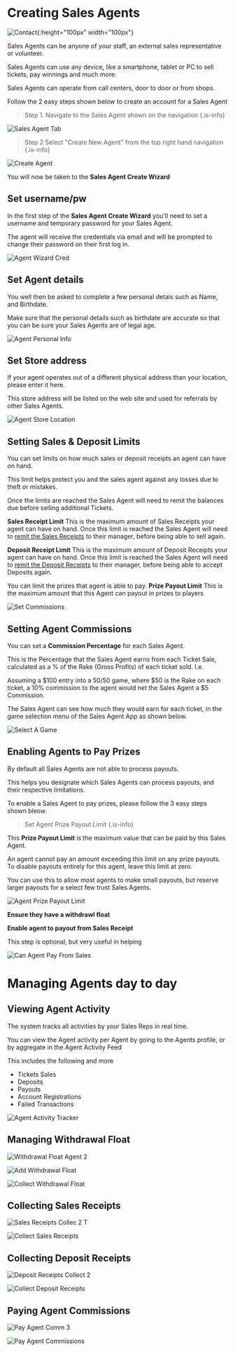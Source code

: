 <!-- TITLE: Managing Sales Agents -->
<!-- SUBTITLE: A quick summary of Agents -->

# Creating Sales Agents
![Contact](/uploads/contact.png "Contact"){:height="100px" width="100px"}

Sales Agents can be anyone of your staff, an external sales representative or volunteer. 

Sales Agents can use any device, like a smartphone, tablet or PC to sell tickets, pay winnings and much more.

Sales Agents can operate from call centers, door to door or from shops.

Follow the 2 easy steps shown below to create an account for a Sales Agent

> Step 1.  Navigate to the Sales Agent shown on the navigation
{.is-info}

![Sales Agent Tab](/uploads/sales-agent-tab.png "Sales Agent Tab")

> Step 2 Select "Create New Agent" from the top right hand navigation
{.is-info}

![Create Agent](/uploads/create-agent.png "Create Agent")

You will now be taken to the **Sales Agent Create Wizard**

## Set username/pw
 In the first step of the **Sales Agent Create Wizard** you'll need to set a username and temporary password for your Sales Agent.
 
 The agent will receive the credentials via email and will be prompted to change their password on their first log in.

![Agent Wizard Cred](/uploads/agent-wizard-cred.png "Agent Wizard Cred")



## Set Agent details

You well then be asked to complete a few personal detais such as Name, and Birthdate.

Make sure that the personal details such as birthdate are accurate so that you can be sure your Sales Agents are of legal age.

![Agent Personal Info](/uploads/agent-personal-info.png "Agent Personal Info")


## Set Store address

If your agent operates out of a different physical address than your location, please enter it here.

This store address will be listed on the web site and used for referrals by other Sales Agents.

![Agent Store Location](/uploads/agent-store-location.png "Agent Store Location")

## Setting Sales & Deposit Limits

You can set limits on how much sales or deposit receipts an agent can have on hand. 

This limit helps protect you and the sales agent against any losses due to theft or mistakes.

Once the limits are reached the Sales Agent will need to remit the balances due before selling additional Tickets.

**Sales Receipt Limit**
This is the maximum amount of Sales Receipts your agent can have on hand. 
Once this limit is reached the Sales Agent will need to [remit the Sales Receipts](/administration/agents#collecting-sales-receipts) to their manager, before being able to sell again.

**Deposit Receipt Limit**
This is the maximum amount of Deposit Receipts your agent can have on hand. 
Once this limit is reached the Sales Agent will need to [remit the Deposit Receipts](/administration/agents#collecting-deposit-receipts) to their manager, before being able to accept Deposits again.

You can limit the prizes that agent is able to pay.
**Prize Payout Limit**
This is the maximum amount that this Agent can payout in prizes to players

![Set Commissions](/uploads/set-commissions.png "Set Commissions")
## Setting Agent Commissions
You can set  a  **Commission Percentage** for each Sales Agent.

This is the Percentage that the Sales Agent earns from each Ticket Sale, calculated as a % of the Rake (Gross Profits) of each ticket sold. I.e. 

Assuming a $100 entry into a 50/50 game, where $50 is the Rake on each ticket, a 10% commission to the agent would net the Sales Agent a $5 Commission.

The Sales Agent can see how much they would earn for each ticket, in the game selection menu of the Sales Agent App as shown below.

![Select A Game](/uploads/select-a-game.png "Select A Game")


## Enabling Agents to Pay Prizes

By default all Sales Agents are not able to process payouts.  

This helps you designate which Sales Agents can process payouts, and their respective limitations. 

To enable a Sales Agent to pay prizes, please follow the 3 easy steps shown bleow.


> Set Agent Prize Payout Limit
{.is-info}

This **Prize Payout Limit** is  the maximum value that can be paid by this Sales Agent. 

An agent cannot pay an amount exceeding this limit on any prize payouts.  To disable payouts entirely for this agent, leave this limit at zero.

You can use this to allow most agents to make small payouts, but reserve larger payouts for a select few trust Sales Agents.


![Agent Prize Payout Limit](/uploads/agent-prize-payout-limit.png "Agent Prize Payout Limit")

**Ensure they have a withdrawl float**

**Enable agent to payout from Sales Receipt**

This step is optional, but very useful in helping

![Can Agent Pay From Sales](/uploads/can-agent-pay-from-sales.png "Can Agent Pay From Sales")

# Managing Agents day to day

## Viewing Agent Activity

The system tracks all activities by your Sales Reps in real time.

You can view the Agent activity per Agent by going to the Agents profile, or by aggregate in the Agent Activity Feed

This includes the following and more

* Tickets Sales
* Deposits
* Payouts
* Account Registrations
* Failed Transactions 


![Agent Activity Tracker](/uploads/agent-activity-tracker.png "Agent Activity Tracker")


## Managing Withdrawal Float

![Withdrawal Float Agent 2](/uploads/withdrawal-float-agent-2.png "Withdrawal Float Agent 2")

![Add Withdrawal Float](/uploads/add-withdrawal-float.png "Add Withdrawal Float")

![Collect Withdrawal Float](/uploads/collect-withdrawal-float.png "Collect Withdrawal Float")

## Collecting Sales Receipts

![Sales Receipts Collec 2 T](/uploads/sales-receipts-collec-2-t.png "Sales Receipts Collec 2 T")

![Collect Sales Receipts](/uploads/collect-sales-receipts.png "Collect Sales Receipts")

## Collecting Deposit Receipts

![Deposit Receipts Collect 2](/uploads/deposit-receipts-collect-2.png "Deposit Receipts Collect 2")

![Collect Deposit Receipts](/uploads/collect-deposit-receipts.png "Collect Deposit Receipts")


## Paying Agent Commissions

![Pay Agent Comm 3](/uploads/pay-agent-comm-3.png "Pay Agent Comm 3")

![Pay Agent Commissions](/uploads/pay-agent-commissions.png "Pay Agent Commissions")